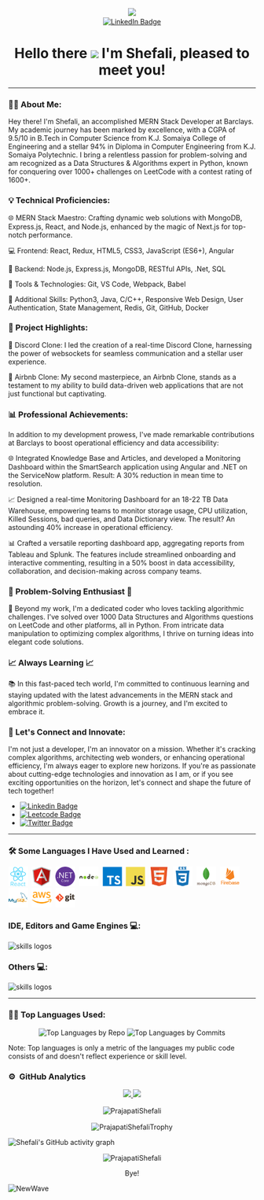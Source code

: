 <div id="header" align="center">
  <img src="https://media.giphy.com/media/ahVlmHJzTMxygUxUou/giphy.gif" width="200"/>
  <div id="badges">
    <a href="[https://www.linkedin.com/in/shefaliprajapati](https://www.linkedin.com/in/shefaliprajapati/)">
      <img src="https://img.shields.io/badge/LinkedIn-blue?style=for-the-badge&logo=linkedin&logoColor=white" alt="LinkedIn Badge"/>
    </a>
  </div>
  <h1>
    Hello there
    <img src="https://media.giphy.com/media/hvRJCLFzcasrR4ia7z/giphy.gif" width="30px"/>
    I'm Shefali, pleased to meet you!
  </h1>
</div>

---

### :man_technologist: About Me:
Hey there! I'm Shefali, an accomplished MERN Stack Developer at Barclays. My academic journey has been marked by excellence, with a CGPA of 9.5/10 in B.Tech in Computer Science from K.J. Somaiya College of Engineering and a stellar 94% in Diploma in Computer Engineering from K.J. Somaiya Polytechnic. I bring a relentless passion for problem-solving and am recognized as a Data Structures & Algorithms expert in Python, known for conquering over 1000+ challenges on LeetCode with a contest rating of 1600+.

### :bulb: Technical Proficiencies:

:globe_with_meridians: MERN Stack Maestro: Crafting dynamic web solutions with MongoDB, Express.js, React, and Node.js, enhanced by the magic of Next.js for top-notch performance.

:computer: Frontend: React, Redux, HTML5, CSS3, JavaScript (ES6+), Angular

:satellite: Backend: Node.js, Express.js, MongoDB, RESTful APIs, .Net, SQL

:wrench: Tools & Technologies: Git, VS Code, Webpack, Babel

📱 Additional Skills: Python3, Java, C/C++, Responsive Web Design, User Authentication, State Management, Redis, Git, GitHub, Docker

### :rocket: Project Highlights:

:star2: Discord Clone: I led the creation of a real-time Discord Clone, harnessing the power of websockets for seamless communication and a stellar user experience.

:star2: Airbnb Clone: My second masterpiece, an Airbnb Clone, stands as a testament to my ability to build data-driven web applications that are not just functional but captivating.

### :bar_chart: Professional Achievements:
In addition to my development prowess, I've made remarkable contributions at Barclays to boost operational efficiency and data accessibility:

:globe_with_meridians: Integrated Knowledge Base and Articles, and developed a Monitoring Dashboard within the SmartSearch application using Angular and .NET on the ServiceNow platform. Result: A 30% reduction in mean time to resolution.

:chart_with_upwards_trend: Designed a real-time Monitoring Dashboard for an 18-22 TB Data Warehouse, empowering teams to monitor storage usage, CPU utilization, Killed Sessions, bad queries, and Data Dictionary view. The result? An astounding 40% increase in operational efficiency.

:bar_chart: Crafted a versatile reporting dashboard app, aggregating reports from Tableau and Splunk. The features include streamlined onboarding and interactive commenting, resulting in a 50% boost in data accessibility, collaboration, and decision-making across company teams.

### :brain: Problem-Solving Enthusiast :brain:
:rocket: Beyond my work, I'm a dedicated coder who loves tackling algorithmic challenges. I've solved over 1000 Data Structures and Algorithms questions on LeetCode and other platforms, all in Python. From intricate data manipulation to optimizing complex algorithms, I thrive on turning ideas into elegant code solutions.

### :chart_with_upwards_trend: Always Learning :chart_with_upwards_trend:
:books: In this fast-paced tech world, I'm committed to continuous learning and staying updated with the latest advancements in the MERN stack and algorithmic problem-solving. Growth is a journey, and I'm excited to embrace it.

### :speech_balloon: Let's Connect and Innovate:
I'm not just a developer, I'm an innovator on a mission. Whether it's cracking complex algorithms, architecting web wonders, or enhancing operational efficiency, I'm always eager to explore new horizons. If you're as passionate about cutting-edge technologies and innovation as I am, or if you see exciting opportunities on the horizon, let's connect and shape the future of tech together!
- [![Linkedin Badge](https://img.shields.io/static/v1?label=LinkedIn&message=ShefaliPrajapati&color=%230077b5&logo=linkedIn&logoColor=%230077b5)](https://www.linkedin.com/in/shefaliprajapati/)
- [![Leetcode Badge](https://img.shields.io/static/v1?label=LeetCode&message=PrajapatiShefali&color=%FFA116&logo=leetcode&logoColor=%FFA116)](https://leetcode.com/shefaliprajapati/)
- [![Twitter Badge](https://img.shields.io/badge/Twitter-ShefaliP7-blue?logo=twitter&logoColor=blue)](https://twitter.com/shefalip7)


---

### :hammer_and_wrench: Some Languages I Have Used and Learned :
<div>
  <img src="https://github.com/devicons/devicon/blob/master/icons/react/react-original-wordmark.svg" title="React" alt="React" width="40" height="40"/>&nbsp;
  <img src="https://github.com/devicons/devicon/blob/master/icons/angularjs/angularjs-original.svg" title="AngularJS" alt="AngularJS" width="40" height="40"/>&nbsp;
  <img src="https://github.com/devicons/devicon/blob/master/icons/dotnetcore/dotnetcore-original.svg" title="NetCore" alt="NetCore" width="40" height="40"/>&nbsp;
  <img src="https://github.com/devicons/devicon/blob/master/icons/nodejs/nodejs-original-wordmark.svg" title="NodeJS" alt="NodeJS" width="40" height="40"/>&nbsp;
  <img src="https://github.com/devicons/devicon/blob/master/icons/typescript/typescript-original.svg" title="Typescript" alt="Typescript" width="40" height="40"/>&nbsp;
  <img src="https://github.com/devicons/devicon/blob/master/icons/javascript/javascript-original.svg" title="JavaScript" alt="JavaScript" width="40" height="40"/>&nbsp;
  <img src="https://github.com/devicons/devicon/blob/master/icons/html5/html5-original.svg" title="HTML5" alt="HTML" width="40" height="40"/>&nbsp;
  <img src="https://github.com/devicons/devicon/blob/master/icons/css3/css3-plain-wordmark.svg"  title="CSS3" alt="CSS" width="40" height="40"/>&nbsp;
  <img src="https://github.com/devicons/devicon/blob/master/icons/mongodb/mongodb-original-wordmark.svg" title="MongoDB"  alt="MongoDB" width="40" height="40"/>&nbsp;
  <img src="https://github.com/devicons/devicon/blob/master/icons/firebase/firebase-plain-wordmark.svg" title="Firebase" alt="Firebase" width="40" height="40"/>&nbsp;
  <img src="https://github.com/devicons/devicon/blob/master/icons/mysql/mysql-original-wordmark.svg" title="MySQL"  alt="MySQL" width="40" height="40"/>&nbsp;
  <img src="https://github.com/devicons/devicon/blob/master/icons/amazonwebservices/amazonwebservices-plain-wordmark.svg" title="AWS" alt="AWS" width="40" height="40"/>&nbsp;
  <img src="https://github.com/devicons/devicon/blob/master/icons/git/git-original-wordmark.svg" title="Git" alt="Git" width="40" height="40"/>
</div>

### IDE, Editors and Game Engines 💻:
<img src="https://skillicons.dev/icons?i=vscode,visualstudio,idea,vim,replit,mongodb" alt="skills logos" />

### Others 💻:

<img src="https://skillicons.dev/icons?i=linux,bash,regex,powershell,docker,azure,sqlite,nginx,pr,ps,svg,discord,linkedin,netlify,gherkin" alt="skills logos" />

---

### 👨‍💻 Top Languages Used:
<p align="center">
  <img align="center" src="https://github-profile-summary-cards.vercel.app/api/cards/repos-per-language?username=PrajapatiShefali&theme=nord_dark" alt="Top Languages by Repo" />
  <img align="center" src="https://github-profile-summary-cards.vercel.app/api/cards/most-commit-language?username=PrajapatiShefali&theme=nord_dark" alt="Top Languages by Commits" /></p>
  
  Note: Top languages is only a metric of the languages my public code consists of and doesn't reflect experience or skill level.
  
### ⚙️ &nbsp;GitHub Analytics

<p align="center">
<a href="https://github.com/PrajapatiShefali">
  <img height="180em" src="https://github-readme-stats-eight-theta.vercel.app/api?username=PrajapatiShefali&show_icons=true&theme=algolia&include_all_commits=true&count_private=true"/>
  <img height="180em" src="https://github-readme-stats-eight-theta.vercel.app/api/top-langs/?username=PrajapatiShefali&layout=compact&langs_count=8&theme=algolia"/>
</a>
 <br />
  
<p align="center"><img align="center" src="https://streak-stats.demolab.com/?user=PrajapatiShefali&theme=algolia" alt="PrajapatiShefali" /></p>

<p align="center"><img align="center" src="https://github-trophies.vercel.app/?username=PrajapatiShefali&column=6&theme=algolia" alt="PrajapatiShefaliTrophy" /></p>



 ![Shefali's GitHub activity graph]( https://github-readme-activity-graph.vercel.app/graph?username=PrajapatiShefali&theme=react-dark&area=true&hide_border=true#gh-light-mode-only)
 
 <p align="center"><img align="center" src="60157b62652163c01c6d19e2a389338e.gif" alt="PrajapatiShefali" /></p>
<p align="center">
  Bye!
</p>

![NewWave](https://user-images.githubusercontent.com/81550376/180223136-576934f8-2f40-4fb9-acd9-786d1d5d0f73.svg)

